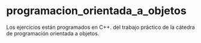 # programacion_orientada_a_objetos
Los ejercicios están programados en C++.  del trabajo práctico de la cátedra de programación orientada a objetos.
